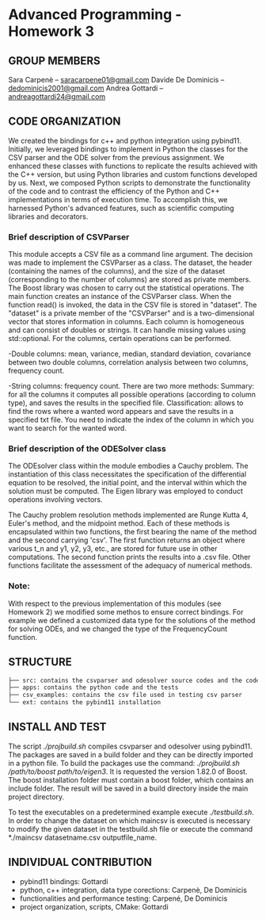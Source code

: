 # Advanced Programming - Homework 3

## GROUP MEMBERS
Sara Carpenè – saracarpene01@gmail.com Davide De Dominicis – dedominicis2001@gmail.com Andrea Gottardi – andreagottardi24@gmail.com

## CODE ORGANIZATION
We created the bindings for c++ and python integration using pybind11. 
Initially, we leveraged bindings to implement in Python the classes for the CSV parser and the ODE solver from the previous assignment. We enhanced these classes with functions to replicate the results achieved with the C++ version, but using Python libraries and custom functions developed by us.
Next, we composed Python scripts to demonstrate the functionality of the code and to contrast the efficiency of the Python and C++ implementations in terms of execution time. To accomplish this, we harnessed Python's advanced features, such as scientific computing libraries and decorators.

### Brief description of CSVParser
This module accepts a CSV file as a command line argument. The decision was made to implement the CSVParser as a class. The dataset, the header (containing the names of the columns), and the size of the dataset (corresponding to the number of columns) are stored as private members. The Boost library was chosen to carry out the statistical operations.
The main function creates an instance of the CSVParser class. When the function read() is invoked, the data in the CSV file is stored in "dataset". The "dataset" is a private member of the "CSVParser" and is a two-dimensional vector that stores information in columns. Each column is homogeneous and can consist of doubles or strings. It can handle missing values using std::optional. For the columns, certain operations can be performed.

-Double columns: mean, variance, median, standard deviation, covariance between two double columns, correlation analysis between two columns, frequency count.

-String columns: frequency count.
There are two more methods:
Summary: for all the columns it computes all possible operations (according to column type), and saves the results in the specified file.
Classification: allows to find the rows where a wanted word appears and save the results in a specified txt file. You need to indicate the index of the column in which you want to search for the wanted word.

### Brief description of the ODESolver class
The ODEsolver class within the module embodies a Cauchy problem. The instantiation of this class necessitates the specification of the differential equation to be resolved, the initial point, and the interval within which the solution must be computed. The Eigen library was employed to conduct operations involving vectors.

The Cauchy problem resolution methods implemented are Runge Kutta 4, Euler's method, and the midpoint method. Each of these methods is encapsulated within two functions, the first bearing the name of the method and the second carrying 'csv'. The first function returns an object where various t_n and y1, y2, y3, etc., are stored for future use in other computations. The second function prints the results into a .csv file. Other functions facilitate the assessment of the adequacy of numerical methods.
### Note:
With respect to the previous implementation of this modules (see Homework 2) we modified some methos to ensure correct bindings. 
For example we defined a customized data type for the solutions of the method for solving ODEs, and we changed the type of the FrequencyCount function.


## STRUCTURE
```bash
├── src: contains the csvparser and odesolver source codes and the code for the binding
├── apps: contains the python code and the tests
├── csv_examples: contains the csv file used in testing csv parser
└── ext: contains the pybind11 installation
```

## INSTALL AND TEST
The script *./projbuild.sh* compiles csvparser and odesolver using pybind11. The packages are saved in a build folder and they can be directly imported in a python file. To build the packages use the command: *./projbuild.sh /path/to/boost path/to/eigen3*. It is requested the version 1.82.0 of Boost. The boost installation folder must contain a boost folder, which contains an include folder.
The result will be saved in a build directory inside the main project directory.

To test the executables on a predetermined example execute *./testbuild.sh*. In order to change the dataset on which maincsv is executed is necessary to modify the given dataset in the testbuild.sh file or execute the command *./maincsv datasetname.csv outputfile_name.
## INDIVIDUAL CONTRIBUTION
- pybind11 bindings: Gottardi
- python, c++ integration, data type corections: Carpenè, De Dominicis
- functionalities and performance testing: Carpené, De Dominicis
- project organization, scripts, CMake: Gottardi
